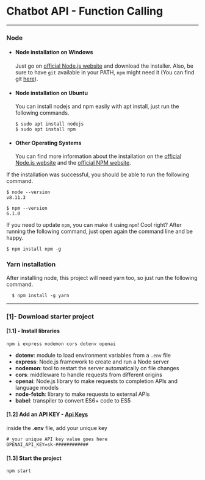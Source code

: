 # Chatbot API - Function Calling

---

### Node

- #### Node installation on Windows

  Just go on [official Node.js website](https://nodejs.org/) and download the installer.
  Also, be sure to have `git` available in your PATH, `npm` might need it (You can find git [here](https://git-scm.com/)).

- #### Node installation on Ubuntu

  You can install nodejs and npm easily with apt install, just run the following commands.

      $ sudo apt install nodejs
      $ sudo apt install npm

- #### Other Operating Systems
  You can find more information about the installation on the [official Node.js website](https://nodejs.org/) and the [official NPM website](https://npmjs.org/).

If the installation was successful, you should be able to run the following command.

    $ node --version
    v8.11.3

    $ npm --version
    6.1.0

If you need to update `npm`, you can make it using `npm`! Cool right? After running the following command, just open again the command line and be happy.

    $ npm install npm -g

###

### Yarn installation

After installing node, this project will need yarn too, so just run the following command.

      $ npm install -g yarn

---

### [1]- Download starter project

#### [1.1] - Install libraries

`npm i express nodemon cors dotenv openai`

- **dotenv**: module to load environment variables from a `.env` file
- **express**: Node.js framework to create and run a Node server
- **nodemon**: tool to restart the server automatically on file changes
- **cors**: middleware to handle requests from different origins
- **openai**: Node.js library to make requests to completion APIs and language models
- **node-fetch**: library to make requests to external APIs
- **babel**: transpiler to convert ES6+ code to ES5

#### [1.2] Add an API KEY - [Api Keys](https://platform.openai.com/account/api-keys)

inside the **.env** file, add your unique key

```
# your unique API key value goes here
OPENAI_API_KEY=sk-############

```

#### [1.3] Start the project

`npm start`
